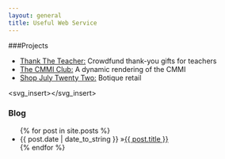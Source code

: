 ```yaml
---
layout: general
title: Useful Web Service
---
```




###Projects
* [Thank The Teacher:](experiments.html#ttt) Crowdfund thank-you gifts for teachers
* [The CMMI Club:](experiments.html#bsfc) A dynamic rendering of the CMMI 
* [Shop July Twenty Two:](experiments.html#sj22) Botique retail

<svg_insert></svg_insert>

<div id="home">
  <h3><i class="icon-bookmark"></i> Blog</h3>
  <ul id="blog-posts" class="posts">
    {% for post in site.posts %}
      <li><span>{{ post.date | date_to_string }} &raquo;</span><a href="{{ post.url }}">{{ post.title }}</a></li>
    {% endfor %}
  </ul>
</div>

<style>

.line {
  stroke: #000;
  stroke-width: 1.5px;
  stroke-linecap: round;
}

.line--pivot {
  stroke: #f00;
  stroke-width: 2.5px;
}

.line--inactive {
  stroke: #ddd;
  stroke-width: 1px;
}

</style>

<script type="text/javascript">

  var n = 200,
    array = d3.shuffle(d3.range(n)),
    actions = quicksort(array.slice()).reverse();

var margin = {top: 30, right: 40, bottom: 30, left: 240},
    width = 960 - margin.left - margin.right,
    height = 200 - margin.top - margin.bottom;

var x = d3.scale.ordinal()
    .domain(d3.range(n))
    .rangePoints([0, width]);

var a = d3.scale.linear()
    .domain([0, n - 1])
    .range([-45, 45]);

var svg = d3.select("body").append("svg")
    .attr("width", width + margin.left + margin.right)
    .attr("height", height + margin.top + margin.bottom)
  .append("g")
    .attr("transform", "translate(" + margin.left + "," + margin.top + ")");

var line = svg.append("g")
    .attr("class", "line")
  .selectAll("line")
    .data(array)
  .enter().append("line")
    .attr("transform", transform)
    .attr("y2", -height);

var transition = d3.transition()
    .duration(150)
    .each("start", function start() {
      var action = actions.pop();
      switch (action.type) {
        case "swap": {
          var i = action[0],
              j = action[1],
              li = line[0][i],
              lj = line[0][j];
          line[0][i] = lj;
          line[0][j] = li;
          transition.each(function() { line.transition().attr("transform", transform); });
          break;
        }
        case "partition": {
          line.attr("class", function(d, i) {
            return i === action.pivot ? "line--pivot"
                : action.left <= i && i < action.right ? null
                : "line--inactive";
          });
          break;
        }
      }
      if (actions.length) transition = transition.transition().each("start", start);
      else transition.each("end", function() { line.attr("class", null); });
    });

function transform(d, i) {
  return "translate(" + x(i) + "," + height + ")rotate(" + a(d) + ")";
}

function quicksort(array) {
  var actions = [];

  function partition(left, right, pivot) {
    var v = array[pivot];
    swap(pivot, --right);
    for (var i = left; i < right; ++i) if (array[i] <= v) swap(i, left++);
    swap(left, right);
    return left;
  }

  function swap(i, j) {
    if (i === j) return;
    var t = array[i];
    array[i] = array[j];
    array[j] = t;
    actions.push({type: "swap", "0": i, "1": j});
  }

  function recurse(left, right) {
    if (left < right - 1) {
      var pivot = (left + right) >> 1;
      actions.push({type: "partition", "left": left, "pivot": pivot, "right": right});
      pivot = partition(left, right, pivot);
      recurse(left, pivot);
      recurse(pivot + 1, right);
    }
  }

  recurse(0, array.length);
  return actions;
}

</script>
